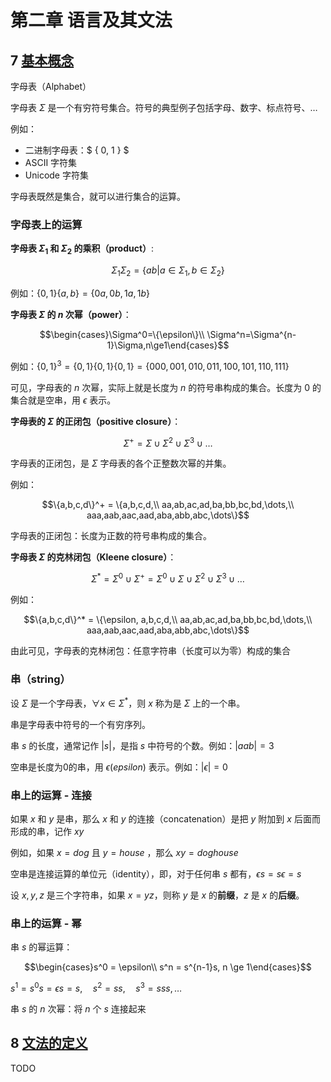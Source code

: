 # 第二章 语言及其文法

## 7 [基本概念](https://www.bilibili.com/video/BV1zW411t7YE?p=7)

字母表（Alphabet）

字母表 $\Sigma$ 是一个有穷符号集合。符号的典型例子包括字母、数字、标点符号、$\dots$

例如：

- 二进制字母表：$ \{ 0, 1 \} $
- ASCII 字符集
- Unicode 字符集

字母表既然是集合，就可以进行集合的运算。

### 字母表上的运算

**字母表 $\Sigma_1$ 和 $\Sigma_2$ 的乘积（product）**:

$$\Sigma_1\Sigma_2 = \{ab|a\in\Sigma_1, b\in\Sigma_2\}$$

例如：$\{0,1\}\{a,b\} = \{0a, 0b, 1a, 1b\}$

**字母表 $\Sigma$ 的 $n$ 次幂（power）**：

$$\begin{cases}\Sigma^0=\{\epsilon\}\\ \Sigma^n=\Sigma^{n-1}\Sigma,n\ge1\end{cases}$$

例如：$\{0,1\}^3 = \{0,1\}\{0,1\}\{0,1\} = \{000,001,010,011,100,101,110,111\}$

可见，字母表的 $n$ 次幂，实际上就是长度为 $n$ 的符号串构成的集合。长度为 0 的集合就是空串，用 $\epsilon$ 表示。

**字母表的 $\Sigma$ 的正闭包（positive closure）**：

$$\Sigma^+ = \Sigma \cup \Sigma^2 \cup \Sigma^3 \cup \dots$$

字母表的正闭包，是 $\Sigma$ 字母表的各个正整数次幂的并集。

例如：

$$\{a,b,c,d\}^+ = \{a,b,c,d,\\ aa,ab,ac,ad,ba,bb,bc,bd,\dots,\\ aaa,aab,aac,aad,aba,abb,abc,\dots\}$$

字母表的正闭包：长度为正数的符号串构成的集合。

**字母表 $\Sigma$ 的克林闭包（Kleene closure）**：

$$\Sigma^* = \Sigma^0 \cup \Sigma^+ = \Sigma^0 \cup \Sigma \cup \Sigma^2 \cup \Sigma^3 \cup \dots$$

例如：

$$\{a,b,c,d\}^* = \{\epsilon, a,b,c,d,\\ aa,ab,ac,ad,ba,bb,bc,bd,\dots,\\ aaa,aab,aac,aad,aba,abb,abc,\dots\}$$

由此可见，字母表的克林闭包：任意字符串（长度可以为零）构成的集合

### 串（string）

设 $\Sigma$ 是一个字母表，$\forall{x}\in\Sigma^*$，则 $x$ 称为是 $\Sigma$ 上的一个串。

串是字母表中符号的一个有穷序列。

串 $s$ 的长度，通常记作 $|s|$，是指 $s$ 中符号的个数。例如：$|aab| = 3$

空串是长度为0的串，用 $\epsilon(epsilon)$ 表示。例如：$|\epsilon| = 0$

### 串上的运算 - 连接

如果 $x$ 和 $y$ 是串，那么 $x$ 和 $y$ 的连接（concatenation）是把 $y$ 附加到 $x$ 后面而形成的串，记作 $xy$

例如，如果 $x=dog$ 且 $y=house$ ，那么 $xy = doghouse$

空串是连接运算的单位元（identity），即，对于任何串 $s$ 都有，$\epsilon{s} = s\epsilon = s$

设 $x, y, z$ 是三个字符串，如果 $x = yz$，则称 $y$ 是 $x$ 的**前缀**，$z$ 是 $x$ 的**后缀**。

### 串上的运算 - 幂

串 $s$ 的幂运算：

$$\begin{cases}s^0 = \epsilon\\ s^n = s^{n-1}s, n \ge 1\end{cases}$$

$s^1 = s^0s = \epsilon{s} = s, \quad s^2 = ss, \quad s^3 = sss, \dots$

串 $s$ 的 $n$ 次幂：将 $n$ 个 $s$ 连接起来

## 8 [文法的定义](https://www.bilibili.com/video/BV1zW411t7YE?p=8)

TODO